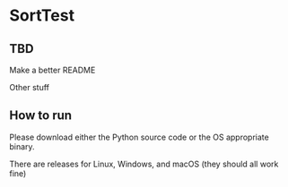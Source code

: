 # SortTest



## TBD

Make a better README

Other stuff

## How to run

Please download either the Python source code or the OS appropriate binary.

There are releases for Linux, Windows, and macOS (they should all work fine)
